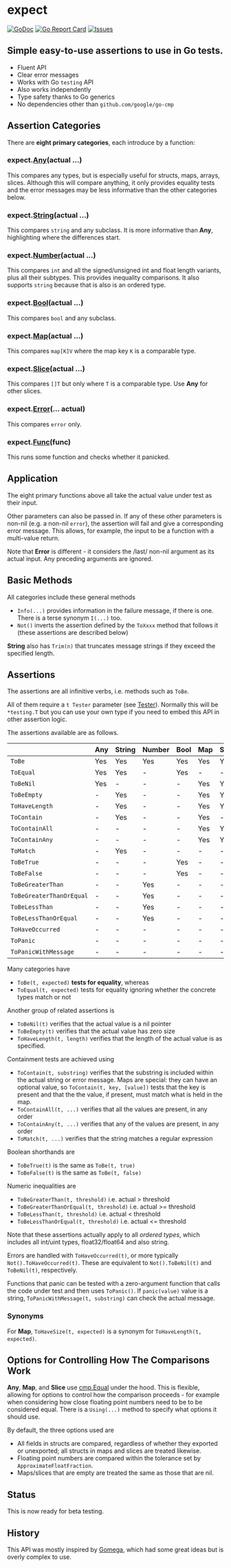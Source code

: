 # expect

[![GoDoc](https://img.shields.io/badge/api-Godoc-blue.svg)](https://pkg.go.dev/github.com/rickb777/expect)
[![Go Report Card](https://goreportcard.com/badge/github.com/rickb777/expect)](https://goreportcard.com/report/github.com/rickb777/expect)
[![Issues](https://img.shields.io/github/issues/rickb777/expect.svg)](https://github.com/rickb777/expect/issues)

## Simple easy-to-use assertions to use in Go tests.

 * Fluent API
 * Clear error messages
 * Works with Go `testing` API
 * Also works independently
 * Type safety thanks to Go generics
 * No dependencies other than `github.com/google/go-cmp`

## Assertion Categories

There are **eight primary categories**, each introduce by a function:

### expect.[Any](https://pkg.go.dev/github.com/rickb777/expect#Any)(actual ...)
This compares any types, but is especially useful for structs, maps, arrays, slices. Although this will compare anything, it only provides equality tests and the error messages may be less informative than the other categories below.

### expect.[String](https://pkg.go.dev/github.com/rickb777/expect#String)(actual ...)
This compares `string` and any subclass. It is more informative than **Any**, highlighting where the differences start.

### expect.[Number](https://pkg.go.dev/github.com/rickb777/expect#Number)(actual ...)
This compares `int` and all the signed/unsigned int and float length variants, plus all their subtypes. This provides inequality comparisons. It also supports  `string` because that is also is an ordered type.

### expect.[Bool](https://pkg.go.dev/github.com/rickb777/expect#Bool)(actual ...)
This compares `bool` and any subclass.

### expect.[Map](https://pkg.go.dev/github.com/rickb777/expect#Map)(actual ...)
This compares `map[K]V` where the map key `K` is a comparable type.

### expect.[Slice](https://pkg.go.dev/github.com/rickb777/expect#Slice)(actual ...)
This compares `[]T` but only where `T` is a comparable type. Use **Any** for other slices.

### expect.[Error](https://pkg.go.dev/github.com/rickb777/expect#Error)(... actual)
This compares `error` only.

### expect.[Func](https://pkg.go.dev/github.com/rickb777/expect#Func)(func)
This runs some function and checks whether it panicked.

## Application

The eight primary functions above all take the actual value under test as their input.

Other parameters can also be passed in. If any of these other parameters is non-nil (e.g. a non-nil `error`), the assertion will fail and give a corresponding error message. This allows, for example, the input to be a function with a multi-value return. 

Note that **Error** is different - it considers the /last/ non-nil argument as its actual input. Any preceding arguments are ignored.

## Basic Methods

All categories include these general methods

 * `Info(...)` provides information in the failure message, if there is one. There is a terse synonym `I(...)` too.
 * `Not()` inverts the assertion defined by the `ToXxxx` method that follows it (these assertions are described below)

**String** also has `Trim(n)` that truncates message strings if they exceed the specified length.

## Assertions

The assertions are all infinitive verbs, i.e. methods such as `ToBe`.

All of them require a `t Tester` parameter (see [Tester](https://pkg.go.dev/github.com/rickb777/expect#Tester)). Normally this will be `*testing.T` but you can use your own type if you need to embed this API in other assertion logic.

The assertions available are as follows.

|                          | Any | String | Number | Bool | Map | Slice | Error | Func |
|--------------------------|-----|--------|--------|------|-----|-------|-------|------|
| `ToBe`                   | Yes | Yes    | Yes    | Yes  | Yes | Yes   | -     | -    |
| `ToEqual`                | Yes | Yes    | -      | Yes  | -   | -     | -     | -    |
| `ToBeNil`                | Yes | -      | -      | -    | Yes | Yes   | Yes   | -    |
| `ToBeEmpty`              | -   | Yes    | -      | -    | Yes | Yes   | -     | -    |
| `ToHaveLength`           | -   | Yes    | -      | -    | Yes | Yes   | -     | -    |
| `ToContain`              | -   | Yes    | -      | -    | Yes | -     | Yes   | -    |
| `ToContainAll`           | -   | -      | -      | -    | Yes | Yes   | -     | -    |
| `ToContainAny`           | -   | -      | -      | -    | Yes | Yes   | -     | -    |
| `ToMatch`                | -   | Yes    | -      | -    | -   | -     | -     | -    |
| `ToBeTrue`               | -   | -      | -      | Yes  | -   | -     | -     | -    |
| `ToBeFalse`              | -   | -      | -      | Yes  | -   | -     | -     | -    |
| `ToBeGreaterThan`        | -   | -      | Yes    | -    | -   | -     | -     | -    |
| `ToBeGreaterThanOrEqual` | -   | -      | Yes    | -    | -   | -     | -     | -    |
| `ToBeLessThan`           | -   | -      | Yes    | -    | -   | -     | -     | -    |
| `ToBeLessThanOrEqual`    | -   | -      | Yes    | -    | -   | -     | -     | -    |
| `ToHaveOccurred`         | -   | -      | -      | -    | -   | -     | Yes   | -    |
| `ToPanic`                | -   | -      | -      | -    | -   | -     | -     | Yes  |
| `ToPanicWithMessage`     | -   | -      | -      | -    | -   | -     | -     | Yes  |

Many categories have

* `ToBe(t, expected)` **tests for equality**, whereas
* `ToEqual(t, expected)` tests for equality ignoring whether the concrete types match or not

Another group of related assertions is

* `ToBeNil(t)` verifies that the actual value is a nil pointer
* `ToBeEmpty(t)` verifies that the actual value has zero size
* `ToHaveLength(t, length)` verifies that the length of the actual value is as specified.

Containment tests are achieved using

* `ToContain(t, substring)` verifies that the substring is included within the actual string or error message. Maps are special: they can have an optional value, so `ToContain(t, key, [value])` tests that the key is present and that the the value, if present, must match what is held in the map.
* `ToContainAll(t, ...)` verifies that all the values are present, in any order
* `ToContainAny(t, ...)` verifies that any of the values are present, in any order
* `ToMatch(t, ...)` verifies that the string matches a regular expression

Boolean shorthands are

* `ToBeTrue(t)` is the same as `ToBe(t, true)`
* `ToBeFalse(t)` is the same as `ToBe(t, false)`

Numeric inequalities are

* `ToBeGreaterThan(t, threshold)` i.e. actual > threshold
* `ToBeGreaterThanOrEqual(t, threshold)` i.e. actual >= threshold
* `ToBeLessThan(t, threshold)` i.e. actual < threshold
* `ToBeLessThanOrEqual(t, threshold)` i.e. actual <= threshold

Note that these assertions actually apply to all *ordered types*, which includes all int/uint types, float32/float64 and also string.

Errors are handled with `ToHaveOccurred(t)`, or more typically `Not().ToHaveOccurred(t)`. These are equivalent to `Not().ToBeNil(t)` and `ToBeNil(t)`, respectively.

Functions that panic can be tested with a zero-argument function that calls the code under test and then uses `ToPanic()`. If `panic(value)` value is a string, `ToPanicWithMessage(t, substring)` can check the actual message. 

### Synonyms

For **Map**, `ToHaveSize(t, expected)` is a synonym for `ToHaveLength(t, expected)`.

## Options for Controlling How The Comparisons Work

**Any**, **Map**, and **Slice** use [cmp.Equal](https://pkg.go.dev/github.com/google/go-cmp/cmp) under the hood. This is flexible, allowing for options to control how the comparison proceeds - for example when considering how close floating point numbers need to be to be considered equal. There is a `Using(...)` method to specify what options it should use.

By default, the three options used are

 * All fields in structs are compared, regardless of whether they exported or unexported; all structs in maps and slices are treated likewise. 
 * Floating point numbers are compared within the tolerance set by `ApproximateFloatFraction`.
 * Maps/slices that are empty are treated the same as those that are nil.

## Status

This is now ready for beta testing.

## History

This API was mostly inspired by [Gomega](https://github.com/onsi/gomega), which had some great ideas but is overly complex to use.
